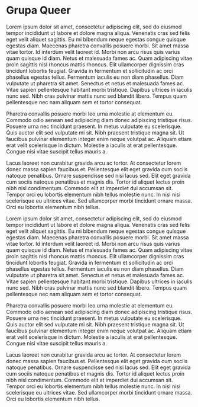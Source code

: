 
# Grupa Queer  
Lorem ipsum dolor sit amet, consectetur adipiscing elit, sed do eiusmod tempor incididunt ut labore et dolore magna aliqua. Venenatis cras sed felis eget velit aliquet sagittis. Eu mi bibendum neque egestas congue quisque egestas diam. Maecenas pharetra convallis posuere morbi. Sit amet massa vitae tortor. Id interdum velit laoreet id. Morbi non arcu risus quis varius quam quisque id diam. Netus et malesuada fames ac. Quam adipiscing vitae proin sagittis nisl rhoncus mattis rhoncus. Elit ullamcorper dignissim cras tincidunt lobortis feugiat. Gravida in fermentum et sollicitudin ac orci phasellus egestas tellus. Fermentum iaculis eu non diam phasellus. Diam vulputate ut pharetra sit amet. Senectus et netus et malesuada fames ac. Vitae sapien pellentesque habitant morbi tristique. Dapibus ultrices in iaculis nunc sed. Nibh cras pulvinar mattis nunc sed blandit libero. Tempus quam pellentesque nec nam aliquam sem et tortor consequat.

Pharetra convallis posuere morbi leo urna molestie at elementum eu. Commodo odio aenean sed adipiscing diam donec adipiscing tristique risus. Posuere urna nec tincidunt praesent. In metus vulputate eu scelerisque. Quis auctor elit sed vulputate mi sit. Nibh praesent tristique magna sit. Ut faucibus pulvinar elementum integer enim neque volutpat ac. Aliquam etiam erat velit scelerisque in dictum. Molestie a iaculis at erat pellentesque. Congue nisi vitae suscipit tellus mauris a.

Lacus laoreet non curabitur gravida arcu ac tortor. At consectetur lorem donec massa sapien faucibus et. Pellentesque elit eget gravida cum sociis natoque penatibus. Ornare suspendisse sed nisi lacus sed. Elit eget gravida cum sociis natoque penatibus et magnis dis. Tortor id aliquet lectus proin nibh nisl condimentum. Commodo elit at imperdiet dui accumsan sit. Tempor orci eu lobortis elementum nibh tellus molestie nunc. In nisl nisi scelerisque eu ultrices vitae. Sed ullamcorper morbi tincidunt ornare massa. Orci eu lobortis elementum nibh tellus.

Lorem ipsum dolor sit amet, consectetur adipiscing elit, sed do eiusmod tempor incididunt ut labore et dolore magna aliqua. Venenatis cras sed felis eget velit aliquet sagittis. Eu mi bibendum neque egestas congue quisque egestas diam. Maecenas pharetra convallis posuere morbi. Sit amet massa vitae tortor. Id interdum velit laoreet id. Morbi non arcu risus quis varius quam quisque id diam. Netus et malesuada fames ac. Quam adipiscing vitae proin sagittis nisl rhoncus mattis rhoncus. Elit ullamcorper dignissim cras tincidunt lobortis feugiat. Gravida in fermentum et sollicitudin ac orci phasellus egestas tellus. Fermentum iaculis eu non diam phasellus. Diam vulputate ut pharetra sit amet. Senectus et netus et malesuada fames ac. Vitae sapien pellentesque habitant morbi tristique. Dapibus ultrices in iaculis nunc sed. Nibh cras pulvinar mattis nunc sed blandit libero. Tempus quam pellentesque nec nam aliquam sem et tortor consequat.

Pharetra convallis posuere morbi leo urna molestie at elementum eu. Commodo odio aenean sed adipiscing diam donec adipiscing tristique risus. Posuere urna nec tincidunt praesent. In metus vulputate eu scelerisque. Quis auctor elit sed vulputate mi sit. Nibh praesent tristique magna sit. Ut faucibus pulvinar elementum integer enim neque volutpat ac. Aliquam etiam erat velit scelerisque in dictum. Molestie a iaculis at erat pellentesque. Congue nisi vitae suscipit tellus mauris a.

Lacus laoreet non curabitur gravida arcu ac tortor. At consectetur lorem donec massa sapien faucibus et. Pellentesque elit eget gravida cum sociis natoque penatibus. Ornare suspendisse sed nisi lacus sed. Elit eget gravida cum sociis natoque penatibus et magnis dis. Tortor id aliquet lectus proin nibh nisl condimentum. Commodo elit at imperdiet dui accumsan sit. Tempor orci eu lobortis elementum nibh tellus molestie nunc. In nisl nisi scelerisque eu ultrices vitae. Sed ullamcorper morbi tincidunt ornare massa. Orci eu lobortis elementum nibh tellus.